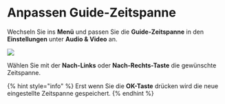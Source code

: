 # Anpassen Guide-Zeitspanne

Wechseln Sie ins **Menü** und passen Sie die **Guide-Zeitspanne** in den **Einstellungen** unter **Audio & Video** an.

![](https://manula.r.sizr.io/large/user/16317/img/tv-replay-guide-10.png)

Wählen Sie mit der **Nach-Links** oder **Nach-Rechts-Taste** die gewünschte Zeitspanne.

{% hint style="info" %}
Erst wenn Sie die **OK-Taste** drücken wird die neue eingestellte Zeitspanne gespeichert.
{% endhint %}

